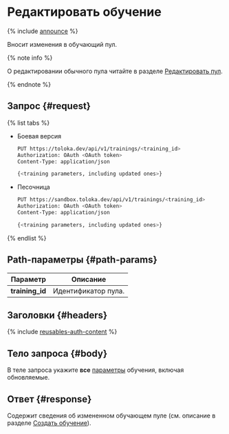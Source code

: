 # Редактировать обучение

{% include [announce](../_includes/announce.md) %}

Вносит изменения в обучающий пул.

{% note info %}

О редактировании обычного пула читайте в разделе [Редактировать пул](edit-pool.md).

{% endnote %}

## Запрос {#request}

{% list tabs %}

- Боевая версия

    ```bash
    PUT https://toloka.dev/api/v1/trainings/<training_id>
    Authorization: OAuth <OAuth token>
    Content-Type: application/json

    {<training parameters, including updated ones>}
    ```

- Песочница

    ```bash
    PUT https://sandbox.toloka.dev/api/v1/trainings/<training_id>
    Authorization: OAuth <OAuth token>
    Content-Type: application/json

    {<training parameters, including updated ones>}
    ```

{% endlist %}

## Path-параметры {#path-params}

Параметр | Описание
----- | -----
**training_id** | Идентификатор пула.

## Заголовки {#headers}

{% include [reusables-auth-content](../_includes/reusables/id-reusables/auth-content.md) %}

## Тело запроса {#body}

В теле запроса укажите **все** [параметры](create-training.md#training-param) обучения, включая обновляемые.

## Ответ {#response}

Содержит сведения об измененном обучающем пуле (см. описание в разделе [Создать обучение](create-training.md#response)).